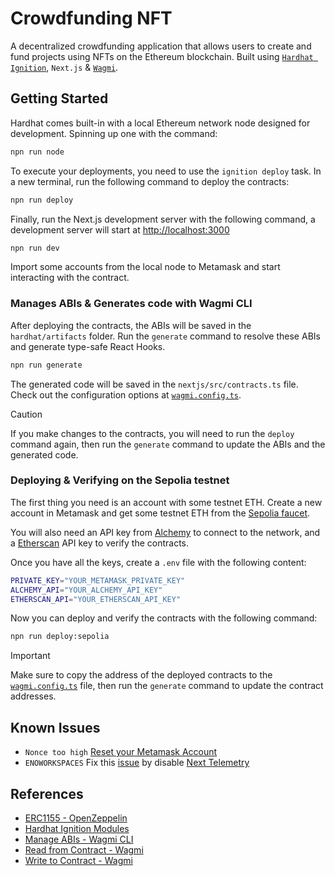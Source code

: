 # Crowdfunding NFT

A decentralized crowdfunding application that allows users to create and fund projects using NFTs on the Ethereum blockchain. Built using [`Hardhat Ignition`](https://hardhat.org/ignition), `Next.js` & [`Wagmi`](https://wagmi.sh/react).

## Getting Started

Hardhat comes built-in with a local Ethereum network node designed for development. Spinning up one with the command:

```bash
npn run node
```

To execute your deployments, you need to use the `ignition deploy` task. In a new terminal, run the following command to deploy the contracts:

```bash
npn run deploy
```

Finally, run the Next.js development server with the following command, a development server will start at <http://localhost:3000>

```bash
npn run dev
```

Import some accounts from the local node to Metamask and start interacting with the contract.

### Manages ABIs & Generates code with Wagmi CLI

After deploying the contracts, the ABIs will be saved in the `hardhat/artifacts` folder. Run the `generate` command to resolve these ABIs and generate type-safe React Hooks.

```bash
npn run generate
```

The generated code will be saved in the `nextjs/src/contracts.ts` file. Check out the configuration options at [`wagmi.config.ts`](nextjs/wagmi.config.ts).

> [!CAUTION]
> If you make changes to the contracts, you will need to run the `deploy` command again, then run the `generate` command to update the ABIs and the generated code.

### Deploying & Verifying on the Sepolia testnet

The first thing you need is an account with some testnet ETH. Create a new account in Metamask and get some testnet ETH from the [Sepolia faucet](https://faucet.sepolia.io/).

You will also need an API key from [Alchemy](https://www.alchemy.com/) to connect to the network, and a [Etherscan](https://etherscan.io/) API key to verify the contracts.

Once you have all the keys, create a `.env` file with the following content:

```bash
PRIVATE_KEY="YOUR_METAMASK_PRIVATE_KEY"
ALCHEMY_API="YOUR_ALCHEMY_API_KEY"
ETHERSCAN_API="YOUR_ETHERSCAN_API_KEY"
```

Now you can deploy and verify the contracts with the following command:

```bash
npn run deploy:sepolia
```

> [!IMPORTANT]
> Make sure to copy the address of the deployed contracts to the [`wagmi.config.ts`](nextjs/wagmi.config.ts) file, then run the `generate` command to update the contract addresses.

## Known Issues

- `Nonce too high` [Reset your Metamask Account](https://support.metamask.io/hc/en-us/articles/360015488891-How-to-clear-your-account-activity-reset-account)
- `ENOWORKSPACES` Fix this [issue](https://github.com/vercel/next.js/issues/47121#issuecomment-1499044345) by disable [Next Telemetry](https://nextjs.org/telemetry)

## References

- [ERC1155 - OpenZeppelin](https://docs.openzeppelin.com/contracts/erc1155)
- [Hardhat Ignition Modules](https://hardhat.org/ignition/docs/guides/creating-modules)
- [Manage ABIs - Wagmi CLI](https://wagmi.sh/cli)
- [Read from Contract - Wagmi](https://wagmi.sh/react/guides/read-from-contract)
- [Write to Contract - Wagmi](https://wagmi.sh/react/guides/write-to-contract)
